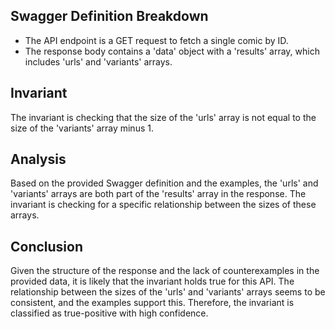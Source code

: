 ## Swagger Definition Breakdown
- The API endpoint is a GET request to fetch a single comic by ID.
- The response body contains a 'data' object with a 'results' array, which includes 'urls' and 'variants' arrays.

## Invariant
The invariant is checking that the size of the 'urls' array is not equal to the size of the 'variants' array minus 1.

## Analysis
Based on the provided Swagger definition and the examples, the 'urls' and 'variants' arrays are both part of the 'results' array in the response. The invariant is checking for a specific relationship between the sizes of these arrays.

## Conclusion
Given the structure of the response and the lack of counterexamples in the provided data, it is likely that the invariant holds true for this API. The relationship between the sizes of the 'urls' and 'variants' arrays seems to be consistent, and the examples support this. Therefore, the invariant is classified as true-positive with high confidence.
